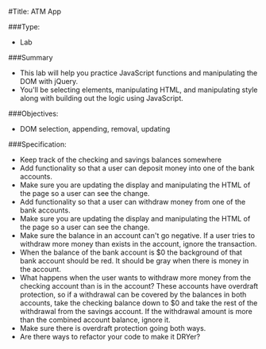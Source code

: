 #Title: ATM App

###Type:

- Lab

###Summary

- This lab will help you practice JavaScript functions and manipulating the DOM with jQuery.
- You'll be selecting elements, manipulating HTML, and manipulating style along
  with building out the logic using JavaScript.

###Objectives:

- DOM selection, appending, removal, updating

###Specification:

- Keep track of the checking and savings balances somewhere
- Add functionality so that a user can deposit money into one of the bank accounts.
- Make sure you are updating the display and manipulating the HTML of the page
  so a user can see the change.
- Add functionality so that a user can withdraw money from one of the bank accounts.
- Make sure you are updating the display and manipulating the HTML of the page
  so a user can see the change.
- Make sure the balance in an account can't go negative. If a user tries to
  withdraw more money than exists in the account, ignore the transaction.
- When the balance of the bank account is \$0 the background of that bank account
  should be red. It should be gray when there is money in the account.
- What happens when the user wants to withdraw more money from the checking
  account than is in the account? These accounts have overdraft protection, so if
  a withdrawal can be covered by the balances in both accounts, take the checking
  balance down to \$0 and take the rest of the withdrawal from the savings account.
  If the withdrawal amount is more than the combined account balance, ignore it.
- Make sure there is overdraft protection going both ways.
- Are there ways to refactor your code to make it DRYer?
